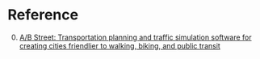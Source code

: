 # Reference

0. [A/B Street: Transportation planning and traffic simulation software for creating cities friendlier to walking, biking, and public transit](https://github.com/a-b-street/abstreet)

